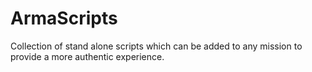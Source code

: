 # ArmaScripts
Collection of stand alone scripts which can be added to any mission to provide a more authentic experience.
